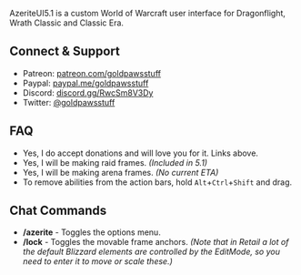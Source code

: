 AzeriteUI5.1 is a custom World of Warcraft user interface for Dragonflight, Wrath Classic and Classic Era.

## Connect & Support
- Patreon: [patreon.com/goldpawsstuff](https://www.patreon.com/goldpawsstuff)
- Paypal: [paypal.me/goldpawsstuff](https://www.paypal.me/goldpawsstuff)
- Discord: [discord.gg/RwcSm8V3Dy](https://discord.gg/RwcSm8V3Dy)
- Twitter: [@goldpawsstuff](https://twitter.com/goldpawsstuff)

## FAQ
- Yes, I do accept donations and will love you for it. Links above.
- Yes, I will be making raid frames. *(Included in 5.1)*
- Yes, I will be making arena frames. *(No current ETA)*
- To remove abilities from the action bars, hold `Alt`+`Ctrl`+`Shift` and drag.

## Chat Commands
- **/azerite** - Toggles the options menu.
- **/lock** - Toggles the movable frame anchors. *(Note that in Retail a lot of the default Blizzard elements are controlled by the EditMode, so you need to enter it to move or scale these.)*
